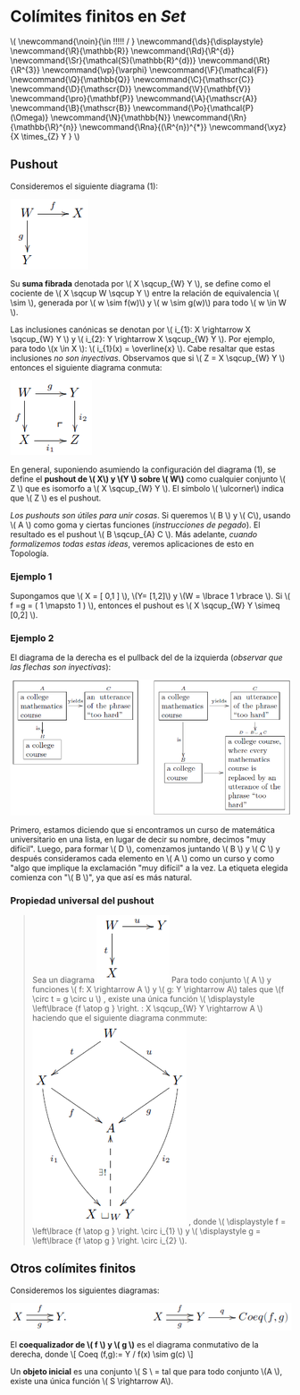 # Colímites finitos en *Set*
<script type="text/javascript" async
  src="https://cdnjs.cloudflare.com/ajax/libs/mathjax/2.7.1/MathJax.js?config=TeX-MML-AM_CHTML">
</script>

\\(
  \newcommand{\noin}{\in \!\!\!\!\! / }
  \newcommand{\ds}{\displaystyle}
  \newcommand{\R}{\mathbb{R}}
  \newcommand{\Rd}{\R^{d}}
  \newcommand{\Sr}{\mathcal{S}(\mathbb{R}^{d})}
  \newcommand{\Rt}{\R^{3}}
  \newcommand{\vp}{\varphi}
  \newcommand{\F}{\mathcal{F}}
  \newcommand{\Q}{\mathbb{Q}}
  \newcommand{\C}{\mathscr{C}}
  \newcommand{\D}{\mathscr{D}}
  \newcommand{\V}{\mathbf{V}}
  \newcommand{\pro}{\mathbf{P}}
  \newcommand{\A}{\mathscr{A}}
  \newcommand{\B}{\mathscr{B}}
  \newcommand{\Po}{\mathcal{P}(\Omega)}
  \newcommand{\N}{\mathbb{N}}
  \newcommand{\Rn}{\mathbb{\R}^{n}}
  \newcommand{\Rna}{(\R^{n})^{*}}
  \newcommand{\xyz}{X \times_{Z} Y }
\\)

## Pushout

Consideremos  el siguiente diagrama (1):

![pushout](img/img20.png)

Su **suma fibrada** denotada por \\( X \sqcup_{W} Y \\), se define como el cociente  de \\( X \sqcup W \sqcup Y \\) entre la relación de equivalencia \\( \sim \\), generada por \\( w \sim f(w)\\) y \\( w \sim g(w)\\) para todo \\( w \in W \\).

Las inclusiones canónicas se denotan por \\( i_{1}: X \rightarrow X \sqcup_{W} Y \\) y \\( i_{2}: Y \rightarrow X \sqcup_{W} Y \\). Por ejemplo, para todo \\(x \in X \\): \\( i_{1}(x) = \overline{x} \\). Cabe resaltar que estas inclusiones *no son inyectivas*. Observamos que si \\( Z = X \sqcup_{W} Y \\) entonces el siguiente diagrama conmuta:

![fib](img/img21.png)

En general, suponiendo asumiendo la configuración del diagrama (1), se define el **pushout de \\( X\\) y \\(Y \\) sobre \\( W\\)** como cualquier conjunto \\( Z \\) que es isomorfo a \\( X \sqcup_{W} Y \\). El símbolo \\( \ulcorner\\) indica que \\( Z \\) es el pushout.

*Los pushouts son útiles para unir cosas*. Si queremos \\( B \\) y \\( C\\), usando \\( A \\) como goma y ciertas funciones (*instrucciones de pegado*). El resultado es el pushout \\( B \sqcup_{A} C \\). Más adelante, *cuando formalizemos todas estas ideas*, veremos aplicaciones de esto en Topología.

### Ejemplo 1

Supongamos que \\( X = [ 0,1 ] \\), \\(Y= [1,2]\\) y \\(W = \lbrace 1 \rbrace \\). Si \\( f =g = ( 1 \mapsto 1 ) \\), entonces el pushout es \\( X \sqcup_{W} Y \simeq [0,2] \\).

### Ejemplo 2
El diagrama de la derecha es el pullback del de la izquierda (*observar que las flechas son inyectivas*):

![ej2](img/img22.png)

Primero, estamos diciendo que si encontramos un curso de matemática universitario en una lista, en lugar de decir su nombre, decimos "muy difícil". Luego, para formar \\( D \\), comenzamos juntando \\( B \\) y \\( C \\) y después consideramos cada elemento en \\( A \\) como un curso y como "algo que implique la exclamación "muy difícil" a la vez. La etiqueta elegida comienza con "\\( B \\)", ya que así es más natural.

### Propiedad universal del pushout
> Sea un diagrama ![unipush1](img/img23.png) Para todo conjunto \\( A \\) y funciones \\( f: X \rightarrow A \\)  y \\( g:  Y \rightarrow A\\) tales que \\(f \circ t = g \circ u \\) , existe una única función \\( \displaystyle \left\lbrace {f \atop g } \right. : X \sqcup_{W} Y \rightarrow A \\) haciendo que el siguiente diagrama conmmute: ![unipush2](img/img24.png)
, donde \\( \displaystyle  f = \left\lbrace {f \atop g } \right. \circ i_{1}  \\) y \\( \displaystyle  g = \left\lbrace {f \atop g } \right. \circ i_{2}  \\).


## Otros colímites finitos

Consideremos los siguientes diagramas:

![otroslim](img/img25.png)

El **coequalizador de \\( f \\) y \\( g \\)**  es el diagrama conmutativo de la derecha, donde \\[ Coeq (f,g):= Y / f(x) \sim g(c) \\]

Un **objeto inicial** es una conjunto \\( S \\ = tal que para todo conjunto \\(A \\), existe una única función \\( S \rightarrow A\\).
